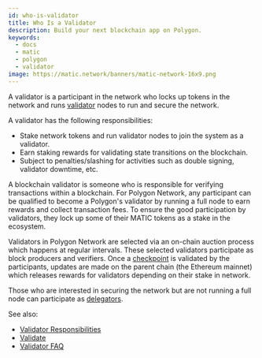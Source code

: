 ```yaml
---
id: who-is-validator
title: Who Is a Validator
description: Build your next blockchain app on Polygon.
keywords:
  - docs
  - matic
  - polygon
  - validator
image: https://matic.network/banners/matic-network-16x9.png 
---
```


​A validator is a participant in the network who locks up tokens in the network and runs [validator](/docs/validate/glossary#validator) nodes to run and secure the network.

A validator has the following responsibilities:

* Stake network tokens and run validator nodes to join the system as a validator.
* Earn staking rewards for validating state transitions on the blockchain.
* Subject to penalties/slashing for activities such as double signing, validator downtime, etc.

A blockchain validator is someone who is responsible for verifying transactions within a blockchain. For Polygon Network, any participant can be qualified to become a Polygon's validator by running a full node to earn rewards and collect transaction fees. To ensure the good participation by validators, they lock up some of their MATIC tokens as a stake in the ecosystem.

Validators in Polygon Network are selected via an on-chain auction process which happens at regular intervals. These selected validators participate as block producers and verifiers. Once a [checkpoint](/docs/validate/glossary#checkpoint-transaction) is validated by the participants, updates are made on the parent chain (the Ethereum mainnet) which releases rewards for validators depending on their stake in network.

Those who are interested in securing the network but are not running a full node can participate as [delegators](/docs/validate/glossary#delegator).

See also:

* [Validator Responsibilities](/docs/validate/validate/validator-responsibilities)
* [Validate](/docs/validate/validate/getting-started)
* [Validator FAQ](/docs/validate/validator-faq)
